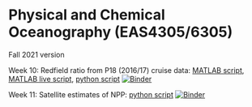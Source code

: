 # Physical and Chemical Oceanography (EAS4305/6305)

Fall 2021 version

Week 10: Redfield ratio from P18 (2016/17) cruise data: [MATLAB script](https://github.com/takaito1/easX305/blob/main/week10_Redfield_Ratio.m), [MATLAB live script](https://github.com/takaito1/easX305/blob/main/week10_Redfield_Ratio.mlx), [python script](https://github.com/takaito1/easX305/blob/main/week10_Redfield_Ratio.ipynb) [![Binder](https://mybinder.org/badge_logo.svg)](https://mybinder.org/v2/gh/takaito1/easX305/HEAD?labpath=%2Fweek10_Redfield_Ratio.ipynb)

Week 11: Satellite estimates of NPP: [python script](https://github.com/takaito1/easX305/blob/main/week11_npp_exercise.ipynb) [![Binder](https://mybinder.org/badge_logo.svg)](https://mybinder.org/v2/gh/takaito1/easX305/HEAD?labpath=week11_npp_exercise.ipynb)
